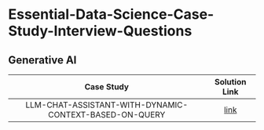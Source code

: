 # Essential-Data-Science-Case-Study-Interview-Questions
## Generative AI
| Case Study  |Solution Link   |
| :------------: | :------------: |
|LLM-CHAT-ASSISTANT-WITH-DYNAMIC-CONTEXT-BASED-ON-QUERY   | [link ](https://github.com/Sakil786/LLM-CHAT-ASSISTANT-WITH-DYNAMIC-CONTEXT-BASED-ON-QUERY "link ") |
